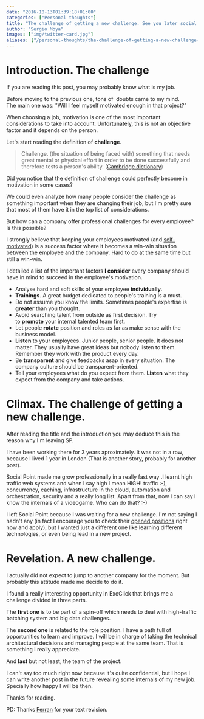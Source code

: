 ```yaml
---
date: "2016-10-13T01:39:18+01:00"
categories: ["Personal thoughts"]
title: "The challenge of getting a new challenge. See you later social point, hello ExoClick"
author: "Sergio Moya"
images: ["img/twitter-card.jpg"]
aliases: ["/personal-thoughts/the-challenge-of-getting-a-new-challenge-see-you-later-social-point-hello-exoclick-35"]
---
```

# Introduction. The challenge

If you are reading this post, you may probably know what is my job.

Before moving to the previous one, tons of  doubts came to my mind. The main one was: "Will I feel myself motivated enough in that project?"

When choosing a job, motivation is one of the most important considerations to take into account. Unfortunately, this is not an objective factor and it depends on the person.

Let's start reading the definition of **challenge**.

> Challenge. (the situation of being faced with) something that needs great mental or physical effort in order to be done successfully and therefore tests a person's ability. ([Cambridge dictionary](http://dictionary.cambridge.org/dictionary/english/challenge))

Did you notice that the definition of challenge could perfectly become in motivation in some cases?

We could even analyze how many people consider the challenge as something important when they are changing their job, but I'm pretty sure that most of them have it in the top list of considerations.

But how can a company offer professional challenges for every employee? Is this possible?

I strongly believe that keeping your employees motivated (and [self-motivated](http://dictionary.cambridge.org/dictionary/english/self-motivated)) is a success factor where it becomes a win-win situation between the employee and the company. Hard to do at the same time but still a win-win.

I detailed a list of the important factors **I consider** every company should have in mind to succeed in the employee's motivation.

*   Analyse hard and soft skills of your employee **individually**.
*   **Trainings**. A great budget dedicated to people's training is a must.
*   Do not assume you know the limits. Sometimes people's expertise is **greater** than you thought.
*   Avoid searching talent from outside as first decision. Try to **promote** your internal talented team first.
*   Let people **rotate** position and roles as far as make sense with the business model.
*   **Listen** to your employees. Junior people, senior people. It does not matter. They usually have great ideas but nobody listen to them. Remember they work with the product every day.
*   Be **transparent** and give feedbacks asap in every situation. The company culture should be transparent-oriented.
*   Tell your employees what do you expect from them. **Listen** what they expect from the company and take actions.

# Climax. The challenge of getting a new challenge.

After reading the title and the introduction you may deduce this is the reason why I'm leaving SP.

I have been working there for 3 years aproximately. It was not in a row, because I lived 1 year in London (That is another story, probably for another post).

Social Point made me grow professionally in a really fast way .I learnt high traffic web systems and when I say high I mean HIGH! traffic :-), concurrency, caching, infrastructure in the cloud, automation and orchestration, security and a really long list. Apart from that, now I can say I know the internals of a videogame. Who can do that? :-)

I left Social Point because I was waiting for a new challenge. I'm not saying I hadn't any (in fact I encourage you to check their [opened positions](http://www.socialpoint.es/jobs/) right now and apply), but I wanted just a different one like learning different technologies, or even being lead in a new project.

# Revelation. A new challenge.

I actually did not expect to jump to another company for the moment. But probably this attitude made me decide to do it.

I found a really interesting opportunity in ExoClick that brings me a challenge divided in three parts.

The **first one** is to be part of a spin-off which needs to deal with high-traffic batching system and big data challenges.

The **second one** is related to the role position. I have a path full of opportunities to learn and improve. I will be in charge of taking the technical architectural decisions and managing people at the same team. That is something I really appreciate.

And **last** but not least, the team of the project.

I can't say too much right now because it's quite confidential, but I hope I can write another post in the future revealing some internals of my new job. Specially how happy I will be then.

Thanks for reading.

PD: Thanks [Ferran](http://twitter.com/ferranorriols) for your text revision.
